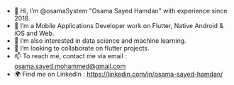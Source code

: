 - 👋 Hi, I’m @osamaSystem "Osama Sayed Hamdan" with experience since 2018.
- 👀 I’m a Mobile Applications Developer work on Flutter, Native Android & iOS and Web.
- 🌱 I’m also interested in data science and machine learning.
- 💞️ I’m looking to collaborate on flutter projects.
- 📫 To reach me, contact me via email : osama.sayed.mohammed@gmail.com
- 🌍 Find me on LinkedIn : https://linkedin.com/in/osama-sayed-hamdan/

<!---
osamaSystem/osamaSystem is a ✨ special ✨ repository because its `README.md` (this file) appears on your GitHub profile.
You can click the Preview link to take a look at your changes.
--->
